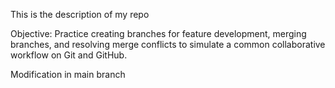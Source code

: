 This is the description of my repo

Objective: Practice creating branches for feature development, merging branches, and resolving merge conflicts to simulate 
a common collaborative workflow on Git and GitHub.

Modification in main branch